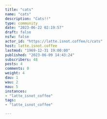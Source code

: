 ```yaml
---
title: "cats" 
name: "cats"
description: "Cats!!"
type: community
date: "2023-06-22 02:19:57"
draft: false
nsfw: false
actor_id: "https://latte.isnot.coffee/c/cats"
host: latte.isnot.coffee
lastmod: "1969-12-31 19:00:00"
published: "2023-06-09 14:43:24"
subscribers: 48
posts: 4
comments: 0
weight: 4
dau: 1
wau: 2
mau: 5
instances:
- "latte_isnot_coffee"
tags: 
- "latte_isnot_coffee"

---
```

